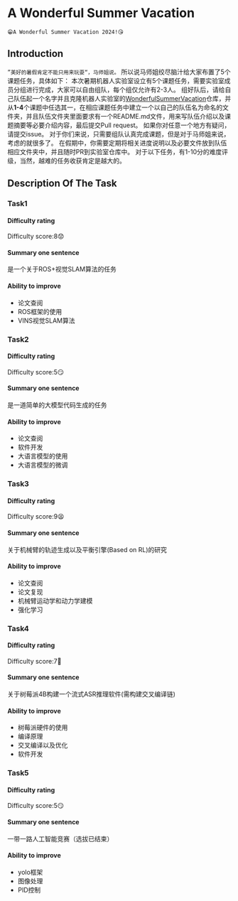 # A Wonderful Summer Vacation

    😁A Wonderful Summer Vacation 2024!😘

## Introduction

`”美好的暑假肯定不能只用来玩耍“，马师姐说。`
所以说马师姐绞尽脑汁给大家布置了5个课题任务，具体如下：
本次暑期机器人实验室设立有5个课题任务，需要实验室成员分组进行完成，大家可以自由组队，每个组仅允许有2-3人。
组好队后，请给自己队伍起一个名字并且克隆机器人实验室的[WonderfulSummerVacation](https://github.com/SDNURoboticsAILab/WonderfulSummerVacation.git)仓库，并从**1-4**个课题中任选其一，在相应课题任务中建立一个以自己的队伍名为命名的文件夹，并且队伍文件夹里面要求有一个README.md文件，用来写队伍介绍以及课题摘要等必要介绍内容，最后提交Pull request。
如果你对任意一个地方有疑问，请提交issue。
对于你们来说，只需要组队认真完成课题，但是对于马师姐来说，考虑的就很多了。
在假期中，你需要定期将相关进度说明以及必要文件放到队伍相应文件夹中，并且随时PR到实验室仓库中。
对于以下任务，有1-10分的难度评级，当然，越难的任务收获肯定是越大的。

## Description Of The Task

### Task1

#### Difficulty rating

Difficulty score:8😟

#### Summary one sentence

是一个关于ROS+视觉SLAM算法的任务

#### Ability to improve

- 论文查阅
- ROS框架的使用
- VINS视觉SLAM算法

### Task2

#### Difficulty rating

Difficulty score:5😏

#### Summary one sentence

是一道简单的大模型代码生成的任务

#### Ability to improve

- 论文查阅
- 软件开发
- 大语言模型的使用
- 大语言模型的微调

### Task3

#### Difficulty rating

Difficulty score:9😫

#### Summary one sentence

关于机械臂的轨迹生成以及平衡引擎(Based on RL)的研究

#### Ability to improve

- 论文查阅
- 论文复现
- 机械臂运动学和动力学建模
- 强化学习

### Task4

#### Difficulty rating

Difficulty score:7🤨

#### Summary one sentence

关于树莓派4B构建一个流式ASR推理软件(需构建交叉编译链)

#### Ability to improve

- 树莓派硬件的使用
- 编译原理
- 交叉编译以及优化
- 软件开发

### Task5

#### Difficulty rating

Difficulty score:5😏

#### Summary one sentence

一带一路人工智能竞赛（选拔已结束）

#### Ability to improve

- yolo框架
- 图像处理
- PID控制
